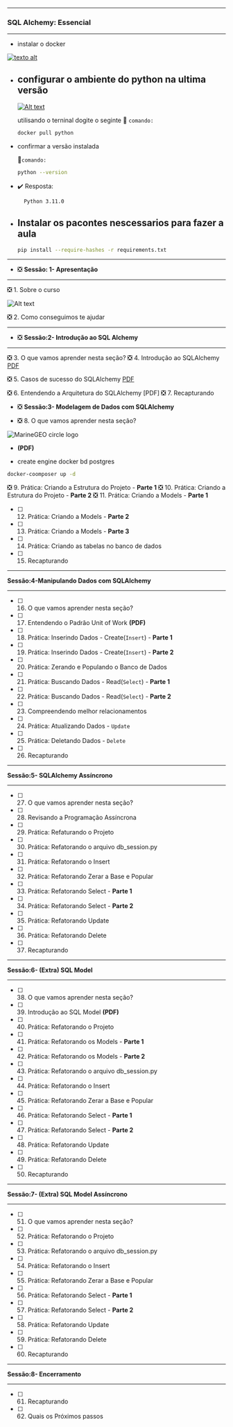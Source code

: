 
---
### SQL Alchemy: Essencial

---

*  instalar o docker


[![texto alt](image-1.png)](https://www.docker.com/products/docker-desktop/)

* ## configurar o ambiente do python na ultima versão

  [![Alt text](image.png)](https://hub.docker.com/_/python/)

    utilisando o terninal dogite o seginte  📝 `comando:`

    ```bash
    docker pull python
    ````

* confirmar a versão instalada

     📝`comando:`

    ````bash
    python --version
    ````

* :heavy_check_mark: Resposta:

    ````bash
      Python 3.11.0
    ````

* ##  Instalar os pacontes nescessarios para fazer a aula

    ````bash
    pip install --require-hashes -r requirements.txt
    ````
---
* :negative_squared_cross_mark:  **Sessão: 1- Apresentação**
---
 :negative_squared_cross_mark: 1. Sobre o curso

![Alt text](python_sqlachemy/Apresenta%C3%A7%C3%A3o/sql_alchemy_v3.png)

 :negative_squared_cross_mark: 2. Como conseguimos te ajudar


---
* :negative_squared_cross_mark: **Sessão:2- Introdução ao SQL Alchemy**
---

:negative_squared_cross_mark: 3. O que vamos aprender nesta seção?
 :negative_squared_cross_mark: 4. Introdução ao SQLAlchemy [PDF](https://github.com/masterCredd/python_sqlAchemy/blob/master/python_sqlachemy/Introdução)


 :negative_squared_cross_mark: 5. Casos de sucesso do SQLAlchemy [PDF](https://github.com/masterCredd/python_sqlAchemy/blob/6907f3024dd8b670e1c29201788be8b6baf5f318/python_sqlachemy/Introdução)

:negative_squared_cross_mark: 6. Entendendo a Arquitetura do SQLAlchemy [PDF]
:negative_squared_cross_mark: 7. Recapturando






* :negative_squared_cross_mark: **Sessão:3- Modelagem de Dados com SQLAlchemy**

* :negative_squared_cross_mark: 8. O que vamos aprender nesta seção?

 ![MarineGEO circle logo](python_sqlachemy/Modelagem%20de%20Dados%20com%20SQL%20Alchemy/01.2+-+fabrica_picoles_ordenado.png)

  * **(PDF)**

  * create engine docker bd postgres

````bash
docker-coomposer up -d
````

:negative_squared_cross_mark: 9.  Prática: Criando a Estrutura do Projeto - **Parte 1**
:negative_squared_cross_mark: 10. Prática: Criando a Estrutura do Projeto - **Parte 2**
 :negative_squared_cross_mark: 11. Prática: Criando a Models - **Parte 1**

* [ ] 12. Prática: Criando a Models - **Parte 2**
* [ ] 13. Prática: Criando a Models - **Parte 3**
* [ ] 14. Prática: Criando as tabelas no banco de dados
* [ ] 15. Recapturando


---
**Sessão:4-Manipulando Dados com SQLAlchemy**

---

* [ ] 16. O que vamos aprender nesta seção?
* [ ] 17. Entendendo o Padrão Unit of Work **(PDF)**
* [ ] 18. Prática: Inserindo Dados - Create(`Insert`) - **Parte 1**


* [ ] 19. Prática: Inserindo Dados - Create(`Insert`) - **Parte 2**
* [ ] 20. Prática: Zerando e Populando o Banco de Dados
* [ ] 21. Prática: Buscando Dados - Read(`Select`) - **Parte 1**
* [ ] 22. Prática: Buscando Dados - Read(`Select`) - **Parte 2**
* [ ] 23. Compreendendo melhor relacionamentos
* [ ] 24. Prática: Atualizando Dados - `Update`
* [ ] 25. Prática: Deletando Dados  - `Delete`
* [ ] 26. Recapturando
---
**Sessão:5- SQLAlchemy Assíncrono**

---

* [ ] 27. O que vamos aprender nesta seção?
* [ ] 28. Revisando a Programação Assíncrona
* [ ] 29. Prática: Refaturando o Projeto
* [ ] 30. Prática: Refatorando o arquivo db_session.py
* [ ] 31. Prática: Refatorando o Insert
* [ ] 32. Prática: Refatorando Zerar a Base e Popular
* [ ] 33. Prática: Refatorando Select - **Parte 1**
* [ ] 34. Prática: Refatorando Select - **Parte 2**
* [ ] 35. Prática: Refatorando Update
* [ ] 36. Prática: Refatorando Delete
* [ ] 37. Recapturando

---
**Sessão:6- (Extra) SQL Model**

---

* [ ] 38. O que vamos aprender nesta seção?
* [ ] 39. Introdução ao SQL Model **(PDF)**
* [ ] 40. Prática: Refatorando o Projeto
* [ ] 41. Prática: Refatorando os Models - **Parte 1**
* [ ] 42. Prática: Refatorando os Models - **Parte 2**
* [ ] 43. Prática: Refatorando o arquivo db_session.py
* [ ] 44. Prática: Refatorando o Insert
* [ ] 45. Prática: Refatorando Zerar a Base e Popular
* [ ] 46. Prática: Refatorando Select - **Parte 1**
* [ ] 47. Prática: Refatorando Select - **Parte 2**
* [ ] 48. Prática: Refatorando Update
* [ ] 49. Prática: Refatorando Delete
* [ ] 50. Recapturando

---
**Sessão:7- (Extra) SQL Model Assíncrono**

---

* [ ] 51. O que vamos aprender nesta seção?
* [ ] 52. Prática: Refatorando o Projeto
* [ ] 53. Prática: Refatorando o arquivo db_session.py
* [ ] 54. Prática: Refatorando o Insert
* [ ] 55. Prática: Refatorando Zerar a Base e Popular
* [ ] 56. Prática: Refatorando Select - **Parte 1**
* [ ] 57. Prática: Refatorando Select - **Parte 2**
* [ ] 58. Prática: Refatorando Update
* [ ] 59. Prática: Refatorando Delete
* [ ] 60. Recapturando
---
**Sessão:8- Encerramento**

---

* [ ] 61. Recapturando
* [ ] 62. Quais os Próximos passos

